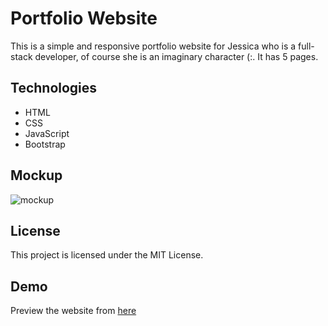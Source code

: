 # Portfolio Website

This is a simple and responsive portfolio website for Jessica who is a full-stack developer, of course she is an imaginary character (:. It has 5 pages.

## Technologies

- HTML
- CSS
- JavaScript
- Bootstrap

## Mockup

![mockup](mockups/Device%20Mockup.png)

## License

This project is licensed under the MIT License.

## Demo
Preview the website from [here](https://jessica-portfolio-hqiqor8w1-mohammad-bagamboos-projects.vercel.app)
